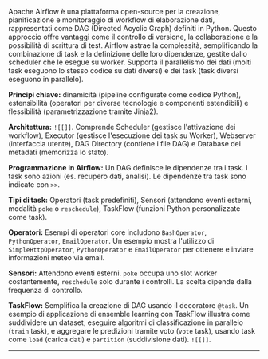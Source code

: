 
Apache Airflow è una piattaforma open-source per la creazione, pianificazione e monitoraggio di workflow di elaborazione dati, rappresentati come DAG (Directed Acyclic Graph) definiti in Python.  Questo approccio offre vantaggi come il controllo di versione, la collaborazione e la possibilità di scrittura di test. Airflow astrae la complessità, semplificando la combinazione di task e la definizione delle loro dipendenze, gestite dallo scheduler che le esegue su worker.  Supporta il parallelismo dei dati (molti task eseguono lo stesso codice su dati diversi) e dei task (task diversi eseguono in parallelo).

**Principi chiave:** dinamicità (pipeline configurate come codice Python), estensibilità (operatori per diverse tecnologie e componenti estendibili) e flessibilità (parametrizzazione tramite Jinja2).

**Architettura:**  `![[]]`.  Comprende Scheduler (gestisce l'attivazione dei workflow), Executor (gestisce l'esecuzione dei task su Worker), Webserver (interfaccia utente), DAG Directory (contiene i file DAG) e Database dei metadati (memorizza lo stato).

**Programmazione in Airflow:** Un DAG definisce le dipendenze tra i task. I task sono azioni (es. recupero dati, analisi).  Le dipendenze tra task sono indicate con `>>`.

**Tipi di task:** Operatori (task predefiniti), Sensori (attendono eventi esterni, modalità `poke` o `reschedule`), TaskFlow (funzioni Python personalizzate come task).

**Operatori:**  Esempi di operatori core includono `BashOperator`, `PythonOperator`, `EmailOperator`.  Un esempio mostra l'utilizzo di `SimpleHttpOperator`, `PythonOperator` e `EmailOperator` per ottenere e inviare informazioni meteo via email.

**Sensori:** Attendono eventi esterni.  `poke` occupa uno slot worker costantemente, `reschedule` solo durante i controlli. La scelta dipende dalla frequenza di controllo.

**TaskFlow:** Semplifica la creazione di DAG usando il decoratore `@task`.  Un esempio di applicazione di ensemble learning con TaskFlow illustra come suddividere un dataset, eseguire algoritmi di classificazione in parallelo (`train` task), e aggregare le predizioni tramite voto (`vote` task), usando task come `load` (carica dati) e `partition` (suddivisione dati).  `![[]]`.

---
